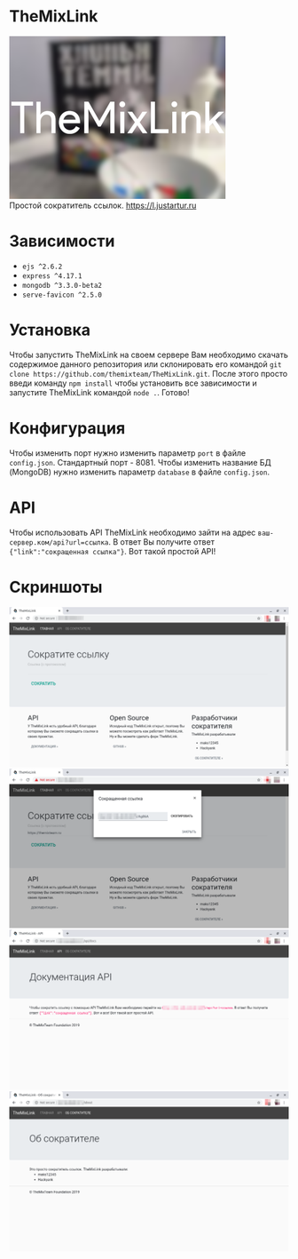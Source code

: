 # TheMixLink
![TheMixLink Logo](https://raw.githubusercontent.com/themixteam/TheMixLink/master/github_images/logo_small.png "Просто тут для красоты")  
Простой сократитель ссылок. https://l.justartur.ru

# Зависимости
- `ejs ^2.6.2`
- `express ^4.17.1`
- `mongodb ^3.3.0-beta2`
- `serve-favicon ^2.5.0`

# Установка
Чтобы запустить TheMixLink на своем сервере Вам необходимо скачать содержимое данного репозитория или склонировать его командой `git clone https://github.com/themixteam/TheMixLink.git`. После этого просто введи команду `npm install` чтобы установить все зависимости и запустите TheMixLink командой `node .`. Готово!

# Конфигурация
Чтобы изменить порт нужно изменить параметр `port` в файле `config.json`. Стандартный порт - 8081. Чтобы изменить название БД (MongoDB) нужно изменить параметр `database` в файле `config.json`.

# API
Чтобы использовать API TheMixLink необходимо зайти на адрес `ваш-сервер.ком/api?url=ссылка`. В ответ Вы получите ответ `{"link":"сокращенная ссылка"}`. Вот такой простой API!

# Скриншоты
![Главная страница TheMixLink](https://raw.githubusercontent.com/themixteam/TheMixLink/master/github_images/main.png "Главная страница")
![Главная страница TheMixLink с диалогом](https://raw.githubusercontent.com/themixteam/TheMixLink/master/github_images/main_link.png "Главная страница с диалогом")
![Страница TheMixLink с пояснением работы API](https://raw.githubusercontent.com/themixteam/TheMixLink/master/github_images/api.png "Страница с пояснением работы API")
![Страница TheMixLink об сократителе](https://raw.githubusercontent.com/themixteam/TheMixLink/master/github_images/about.png "Страница об сократителе")
